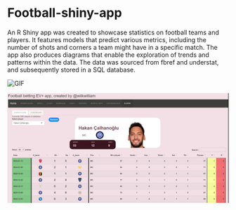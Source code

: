 # Football-shiny-app

An R Shiny app was created to showcase statistics on football teams and players. It features models that predict various metrics, including the number of shots and corners a team might have in a specific match. The app also produces diagrams that enable the exploration of trends and patterns within the data. The data was sourced from fbref and understat, and subsequently stored in a SQL database.


<img src="https://media.giphy.com/media/70x8vtFnVnQcdtmj4D/giphy.gif" alt="GIF" width="750" height="400" />

![player_hakan](./screenshot_player.png)
